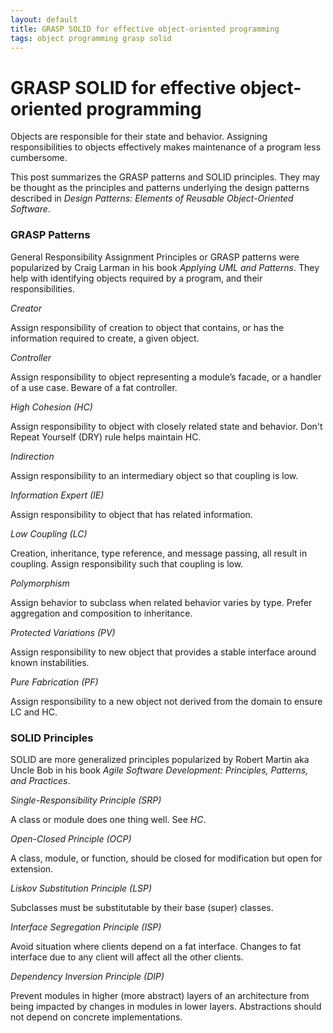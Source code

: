 ```yaml
---
layout: default
title: GRASP SOLID for effective object-oriented programming
tags: object programming grasp solid
---
```


# GRASP SOLID for effective object-oriented programming

Objects are responsible for their state and behavior. Assigning responsibilities to objects effectively makes maintenance of a program less cumbersome.

This post summarizes the GRASP patterns and SOLID principles. They may be thought as the principles and patterns underlying the design patterns described in _Design Patterns: Elements of Reusable Object-Oriented Software_.

### GRASP Patterns

General Responsibility Assignment Principles or GRASP patterns were popularized by Craig Larman in his book _Applying UML and Patterns_. They help with identifying objects required by a program, and their responsibilities.

_Creator_

Assign responsibility of creation to object that contains, or has the information required to create, a given object.

_Controller_

Assign responsibility to object representing a module’s facade, or a handler of a use case. Beware of a fat controller.

_High Cohesion (HC)_

Assign responsibility to object with closely related state and behavior. Don't Repeat Yourself (DRY) rule helps maintain HC.

_Indirection_

Assign responsibility to an intermediary object so that coupling is low.

_Information Expert (IE)_

Assign responsibility to object that has related information.

_Low Coupling (LC)_

Creation, inheritance, type reference, and message passing, all result in coupling. Assign responsibility such that coupling is low.

_Polymorphism_

Assign behavior to subclass when related behavior varies by type. Prefer aggregation and composition to inheritance.

_Protected Variations (PV)_

Assign responsibility to new object that provides a stable interface around known instabilities.

_Pure Fabrication (PF)_

Assign responsibility to a new object not derived from the domain to ensure LC and HC.

### SOLID Principles

SOLID are more generalized principles popularized by Robert Martin aka Uncle Bob in his book _Agile Software Development: Principles, Patterns, and Practices_.

_Single-Responsibility Principle (SRP)_

A class or module does one thing well. See _HC_.

_Open-Closed Principle (OCP)_

A class, module, or function, should be closed for modification but open for extension.

_Liskov Substitution Principle (LSP)_

Subclasses must be substitutable by their base (super) classes.

_Interface Segregation Principle (ISP)_

Avoid situation where clients depend on a fat interface. Changes to fat interface due to any client will affect all the other clients.

_Dependency Inversion Principle (DIP)_

Prevent modules in higher (more abstract) layers of an architecture from being impacted by changes in modules in lower layers. Abstractions should not depend on concrete implementations.